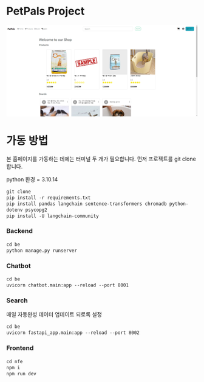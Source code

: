 # PetPals Project

![img](be/static/images/main_homepage.png)

# 가동 방법

본 홈페이지를 가동하는 데에는 터미널 두 개가 필요합니다.
먼저 프로젝트를 git clone 합니다.

python 환경 = 3.10.14

```
git clone
pip install -r requirements.txt
pip install pandas langchain sentence-transformers chromadb python-dotenv psycopg2
pip install -U langchain-community
```
### Backend

```
cd be
python manage.py runserver
```
### Chatbot
```
cd be
uvicorn chatbot.main:app --reload --port 8001
```
### Search
매일 자동완성 데이터 업데이트 되로록 설정
```
cd be
uvicorn fastapi_app.main:app --reload --port 8002
```

### Frontend

```
cd nfe
npm i
npm run dev
